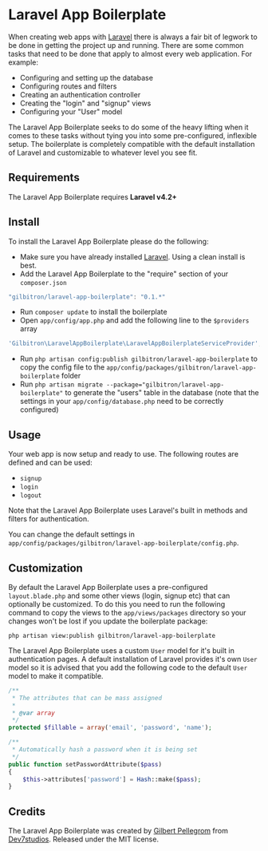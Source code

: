 Laravel App Boilerplate
=======================

When creating web apps with [Laravel](http://laravel.com) there is always a fair bit of legwork to be
done in getting the project up and running. There are some common tasks that need to be done that
apply to almost every web application. For example:

* Configuring and setting up the database
* Configuring routes and filters
* Creating an authentication controller
* Creating the "login" and "signup" views
* Configuring your "User" model

The Laravel App Boilerplate seeks to do some of the heavy lifting when it comes to these tasks
without tying you into some pre-configured, inflexible setup. The boilerplate is completely
compatible with the default installation of Laravel and customizable to whatever level you see fit.

Requirements
------------

The Laravel App Boilerplate requires **Laravel v4.2+**

Install
-------

To install the Laravel App Boilerplate please do the following:

* Make sure you have already installed [Laravel](http://laravel.com). Using a clean install is best.
* Add the Laravel App Boilerplate to the "require" section of your `composer.json`

```javascript
"gilbitron/laravel-app-boilerplate": "0.1.*"
```

* Run `composer update` to install the boilerplate
* Open `app/config/app.php` and add the following line to the `$providers` array

```php
'Gilbitron\LaravelAppBoilerplate\LaravelAppBoilerplateServiceProvider',
```

* Run `php artisan config:publish gilbitron/laravel-app-boilerplate` to copy the config file to the
`app/config/packages/gilbitron/laravel-app-boilerplate` folder
* Run `php artisan migrate --package="gilbitron/laravel-app-boilerplate"` to generate the "users" table
in the database (note that the settings in your `app/config/database.php` need to be correctly configured)

Usage
-----

Your web app is now setup and ready to use. The following routes are defined and can be used:

* `signup`
* `login`
* `logout`

Note that the Laravel App Boilerplate uses Laravel's built in methods and filters for authentication.

You can change the default settings in `app/config/packages/gilbitron/laravel-app-boilerplate/config.php`.

Customization
-------------

By default the Laravel App Boilerplate uses a pre-configured `layout.blade.php` and some other views
(login, signup etc) that can optionally be customized. To do this you need to run the following command
to copy the views to the `app/views/packages` directory so your changes won't be lost if you update the
boilerplate package:

    php artisan view:publish gilbitron/laravel-app-boilerplate

The Laravel App Boilerplate uses a custom `User` model for it's built in authentication pages. A default
installation of Laravel provides it's own `User` model so it is advised that you add the following code to the
default `User` model to make it compatible.

```php
/**
 * The attributes that can be mass assigned
 *
 * @var array
 */
protected $fillable = array('email', 'password', 'name');

/**
 * Automatically hash a password when it is being set
 */
public function setPasswordAttribute($pass)
{
	$this->attributes['password'] = Hash::make($pass);
}
```

Credits
-------

The Laravel App Boilerplate was created by [Gilbert Pellegrom](http://gilbert.pellegrom.me) from
[Dev7studios](http://dev7studios.com). Released under the MIT license.
